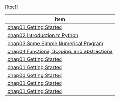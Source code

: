[[toc]]

item |
--- |
[chap01 Getting Started](chap01.ipynb) |
[chap02 Introduction to Python ](chap02.ipynb) |
[chap03 Some Simple Numerical Program](chap03.ipynb) |
[chap04 Functions, Scoping, and abstractions](chap04.ipynb) |
[chap01 Getting Started](chap01.ipynb) |
[chap01 Getting Started](chap01.ipynb) |
[chap01 Getting Started](chap01.ipynb) |
[chap01 Getting Started](chap01.ipynb) |
[chap01 Getting Started](chap01.ipynb) |
